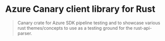 # Azure Canary client library for Rust

> Canary crate for Azure SDK pipeline testing and to showcase various rust themes/concepts to use as a testing ground for the rust-api-parser.
